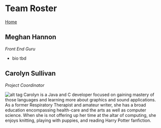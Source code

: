 # Team Roster

[Home](README.md)  

## Meghan Hannon

*Front End Guru* 

* bio tbd 

## Carolyn Sullivan
*Project Coordinator*

![alt tag](https://cloud.githubusercontent.com/assets/21330692/22357482/5123e640-e406-11e6-8123-b1528f0a8620.jpg)
Carolyn is a Java and C developer focused on gaining mastery of those languages and learning more about graphics and sound applications.  As a former Respiratory Therapist and amateur writer, she has a broad education encompassing health-care and the arts as well as computer science.  When she is not offering up her time at the altar of computing, she enjoys knitting, playing with puppies, and reading Harry Potter fanfiction.
